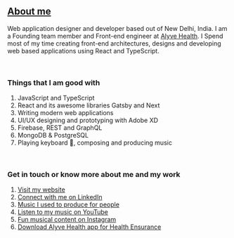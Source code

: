 ## [About me][website]

Web application designer and developer based out of New Delhi, India. I am a Founding team member and Front-end engineer at [Alyve Health][alyvehealth]. I Spend most of my time creating front-end architectures, designs and developing web based applications using React and TypeScript.

<br/>

### Things that I am good with

1. JavaScript and TypeScript
2. React and its awesome libraries Gatsby and Next
3. Writing modern web applications
4. UI/UX designing and prototyping with Adobe XD
5. Firebase, REST and GraphQL
6. MongoDB & PostgreSQL
7. Playing keyboard 🎹, composing and producing music

<br/>

### Get in touch or  know more about me and my work

1. [Visit my website][website]
2. [Connect with me on LinkedIn][linkedin]
3. [Music I used to produce for people][youtube-alt]
4. [Listen to my music on YouTube][youtube]
5. [Fun musical content on Instagram][instagram]
6. [Download Alyve Health app for Health Ensurance][alyvehealthapp]




[website]: https://varchasvipandey.com
[instagram]: https://instagram.com/varchasvipandey
[linkedin]: https://linkedin.com/in/varchasvipandey
[youtube]: https://www.youtube.com/channel/UCGEPRddJ65mk0zS8t1mdHCg
[youtube-alt]: https://youtube.com/varchasvmelodies
[alyvehealth]: https://alyve.health
[alyvehealthapp]: https://programs.alyve.health/download-app

